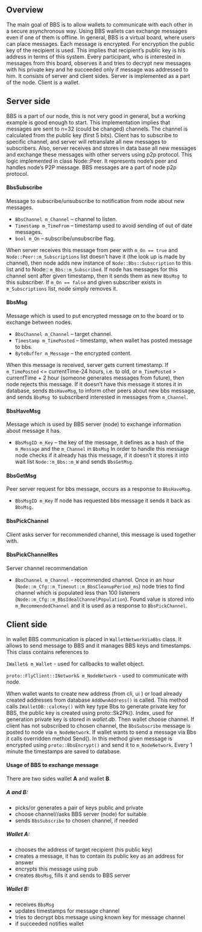 ## Overview
The main goal of BBS is to allow wallets to communicate with each other in a secure asynchronous way. Using BBS wallets can exchange messages even if one of them is offline.
In general, BBS is a virtual board, where users can place messages. Each message is encrypted. For encryption the public key of the recipient is used. This implies that recipient’s public key is his address in terms of this system. Every participant, who is interested in messages from this board, observes it and tries to decrypt new messages with his private key and he succeeded only if message was addressed to him. It consists of server and client sides. Server is implemented as a part of the node. Client is a wallet.

## Server side
BBS is a part of our node, this is not very good in general, but a working example is good enough to start. This implementation implies that messages are sent to n=32 (could be changed) channels. The channel is calculated from the public key (first 5 bits). Client has to subscribe to specific channel, and server will retranslate all new messages to subscribers. Also, server receives and stores in data base all new messages and exchange these messages with other servers using p2p protocol.
This logic implemented in class Node::Peer. It represents node’s peer and handles node’s P2P message.
BBS messages are a part of node p2p protocol. 

#### BbsSubscribe 
Message to subscribe/unsubscribe to notification from node about new messages.

* `BbsChannel m_Channel` – channel to listen.
* `Timestamp m_TimeFrom` – timestamp used to avoid sending of out of date messages.
* `bool m_On` – subscribe/unsubscribe flag.

When server receives this message from peer with `m_On == true` and `Node::Peer::m_Subscriptions` list doesn’t have it (the look up is made by channel), then node adds new instance of `Node::Bbs::Subscription` to this list and to Node:: `m_Bbs::m_Subscribed`. If node has messages for this channel sent after given timestamp, then it sends them as new `BbsMsg `to this subscriber. If `m_On == false` and given subscriber exists in `m_Subscriptions` list, node simply removes it.


#### BbsMsg
Message which is used to put encrypted message on to the board or to exchange between nodes.

* `BbsChannel m_Channel` – target channel.
* `Timestamp m_TimePosted` – timestamp, when wallet has posted message to bbs.
* `ByteBuffer m_Message` – the encrypted content.

When this message is received, server gets current timestamp. If `m_TimePosted` <= currentTime-24 hours, i.e. to old, or `m_TimePosted` > currentTime + 2 hour (someone generates messages from future), then node rejects this message. If it doesn’t have this message it stores it in database, sends `BbsHaveMsg`, to inform other peers about new bbs message, and sends `BbsMsg `to subscriberd interested in messages from `m_Channel`.

#### BbsHaveMsg
Message which is used by BBS server (node) to exchange information about message it has.
* `BbsMsgID m_Key` – the key of the message, it defines as a hash of the `m_Message` and the `m_Channel` in `BbsMsg`
In order to handle this message node checks if it already has this message, if it doesn’t it stores it into wait list `Node::m_Bbs::m_W` and sends `BbsGetMsg`.

#### BbsGetMsg
Peer server request for bbs message, occurs as a response to `BbsHaveMsg`.

* `BbsMsgID m_Key`
If node has requested bbs message it sends it back as `BbsMsg`.

#### BbsPickChannel
Client asks server for recommended channel, this message is used together with.

#### BbsPickChannelRes
Server channel recommendation

* `BbsChannel m_Channel` - recommended channel. Once in an hour (`Node::m_Cfg::m_Timeout::m_BbsCleanupPeriod_ms`) node tries to find channel which is populated less than 100 listeners (`Node::m_Cfg::m_BbsIdealChannelPopulation`). Found value is stored into `m_RecommendedChannel` and it is used as a response to `BbsPickChannel`.


## Client side
In wallet BBS communication is placed in `WalletNetworkViaBbs` class. It allows to send message to BBS and it manages BBS keys and timestamps.
This class contains references to 

`IWallet& m_Wallet` - used for callbacks to wallet object.

`proto::FlyClient::INetwork& m_NodeNetwork` - used to communicate with node.

When wallet wants to create new address (from cli, ui ) or load already created addresses from database `AddOwnAddress()` is called. This method calls `IWalletDB::calcKey()` with key type Bbs to generate private key for BBS, the public key is created using proto::Sk2Pk(). Index, used for generation private key is stored in _wallet.db_. Then wallet choose channel. If client has not subscribed to chosen channel, the 
`BbsSubscribe` message is posted to node via `m_NodeNetwork`.
If wallet wants to send a message via Bbs it calls overridden method Send(). In this method given message is encrypted using `proto::BbsEncrypt()` and send it to `m_NodeNetwork`.
Every 1 minute the timestamps are saved to database.

#### Usage of BBS to exchange message

There are two sides wallet **A** and wallet **B**.

##### **A** and **B**:

* picks/or generates a pair of keys public and private
* choose channel//asks BBS server (node) for suitable
* sends `BbsSubscribe` to chosen channel, if needed

##### Wallet **A**:

* chooses the address of target recipient (his public key)
* creates a message, it has to contain its public key as an address for answer
* encrypts this message using pub
* creates `BbsMsg`, fills it and sends to BBS server

##### Wallet **B**:

* receives `BbsMsg`
* updates timestamps for message channel
* tries to decrypt bbs message using known key for message channel
* if succeeded notifies wallet
	
